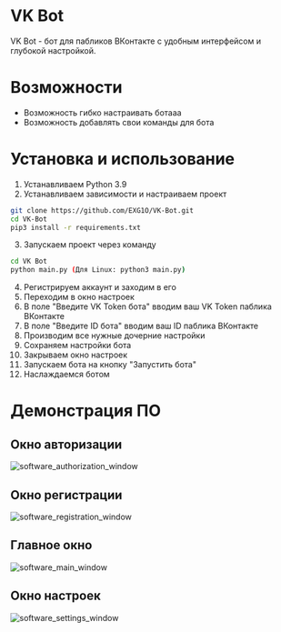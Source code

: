 # VK Bot
VK Bot - бот для пабликов ВКонтакте с удобным интерфейсом и глубокой настройкой.

# Возможности
- Возможность гибко настраивать ботааа
- Возможность добавлять свои команды для бота

# Установка и использование
1. Устанавливаем Python 3.9
2. Устанавливаем зависимости и настраиваем проект
```sh
git clone https://github.com/EXG1O/VK-Bot.git
cd VK-Bot
pip3 install -r requirements.txt
```
3. Запускаем проект через команду
```sh
cd VK Bot
python main.py (Для Linux: python3 main.py)
```
4. Регистрируем аккаунт и заходим в его
5. Переходим в окно настроек 
6. В поле "Введите VK Token бота" вводим ваш VK Token паблика ВКонтакте
7. В поле "Введите ID бота" вводим ваш ID паблика ВКонтакте
8. Производим все нужные дочерние настройки
9. Сохраняем настройки бота
10. Закрываем окно настроек 
11. Запускаем бота на кнопку "Запустить бота"
12. Наслаждаемся ботом

# Демонстрация ПО
## Окно авторизации
![software_authorization_window](Icons/authorization_window.png)
## Окно регистрации
![software_registration_window](Icons/registration_window.png)
## Главное окно
![software_main_window](Icons/main_window.png)
## Окно настроек
![software_settings_window](Icons/settings_window.png)
